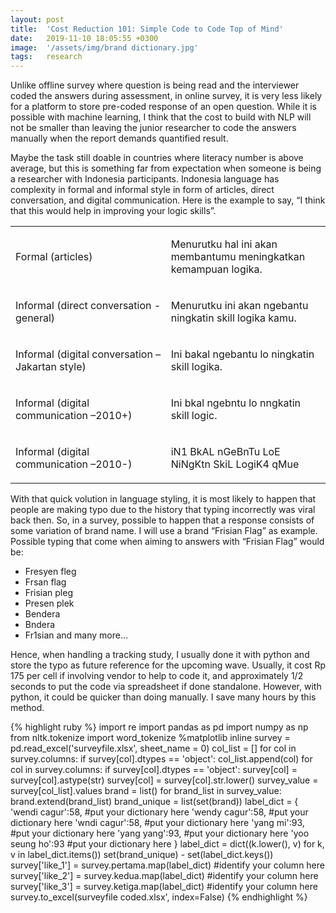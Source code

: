 ```yaml
---
layout: post
title:  'Cost Reduction 101: Simple Code to Code Top of Mind'
date:   2019-11-10 18:05:55 +0300
image:  '/assets/img/brand dictionary.jpg'
tags:   research
---
```


Unlike offline survey where question is being read and the interviewer coded the answers during assessment, in online survey, it is very less likely for a platform to store pre-coded response of an open question. While it is possible with machine learning, I think that the cost to build with NLP will not be smaller than leaving the junior researcher to code the answers manually when the report demands quantified result. 

Maybe the task still doable in countries where literacy number is above average, but this is something far from expectation when someone is being a researcher with Indonesia participants.  Indonesia language has complexity in formal and informal style in form of articles, direct conversation, and digital communication. Here is the example to say, “I think that this would help in improving your logic skills”.

<table>
<tbody>
<tr>
<td width="293">
<p>Formal (articles)</p>
</td>
<td width="308">
<p>Menurutku hal ini akan membantumu meningkatkan kemampuan logika.</p>
</td>
</tr>
<tr>
<td width="293">
<p>Informal (direct conversation - general)</p>
</td>
<td width="308">
<p>Menurutku ini akan ngebantu ningkatin skill logika kamu.</p>
</td>
</tr>
<tr>
<td width="293">
<p>Informal (digital conversation &ndash; Jakartan style)</p>
</td>
<td width="308">
<p>Ini bakal ngebantu lo ningkatin skill logika.</p>
</td>
</tr>
<tr>
<td width="293">
<p>Informal (digital communication &ndash;2010+)</p>
</td>
<td width="308">
<p>Ini bkal ngebntu lo nngkatin skill logic.</p>
</td>
</tr>
<tr>
<td width="293">
<p>Informal (digital communication &ndash;2010-)</p>
</td>
<td width="308">
<p>iN1 BkAL nGeBnTu LoE NiNgKtn SkiL LogiK4 qMue</p>
</td>
</tr>
</tbody>
</table>

With that quick volution in language styling, it is most likely to happen that people are making typo due to the history that typing incorrectly was viral back then. So, in a survey, possible to happen that a response consists of some variation of brand name. I will use a brand “Frisian Flag” as example. Possible typing that come when aiming to answers with “Frisian Flag” would be:
- Fresyen fleg
- Frsan flag
- Frisian pleg
- Presen plek
- Bendera
- Bndera
- Fr1sian
and many more…

Hence, when handling a tracking study, I usually done it with python and store the typo as future reference for the upcoming wave. Usually, it cost Rp 175 per cell if involving vendor to help to code it, and approximately 1/2 seconds to put the code via spreadsheet if done standalone. However, with python, it could be quicker than doing manually. I save many hours by this method.

{% highlight ruby %}
import re
import pandas as pd
import numpy as np
from nltk.tokenize import word_tokenize
%matplotlib inline
survey = pd.read_excel('surveyfile.xlsx', sheet_name = 0)
col_list = []
for col in survey.columns:
    if survey[col].dtypes == 'object':
        col_list.append(col)
for col in survey.columns:
    if survey[col].dtypes == 'object':
        survey[col] = survey[col].astype(str)
        survey[col] = survey[col].str.lower()
survey_value = survey[col_list].values
brand = list()
for brand_list in survey_value:
    brand.extend(brand_list)
brand_unique = list(set(brand))
label_dict = {
 'wendi cagur':58, #put your dictionary here
 'wendy cagur':58, #put your dictionary here
 'wndi cagur':58, #put your dictionary here
 'yang mi':93, #put your dictionary here
 'yang yang':93, #put your dictionary here
 'yoo seung ho':93 #put your dictionary here
}
label_dict = dict((k.lower(), v) for k, v in label_dict.items())
set(brand_unique) - set(label_dict.keys())
survey['like_1'] = survey.pertama.map(label_dict) #identify your column here
survey['like_2'] = survey.kedua.map(label_dict) #identify your column here
survey['like_3'] = survey.ketiga.map(label_dict) #identify your column here
survey.to_excel(surveyfile coded.xlsx', index=False)
{% endhighlight %}
